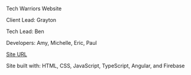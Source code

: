 Tech Warriors Website

Client Lead: Grayton

Tech Lead: Ben

Developers: Amy, Michelle, Eric, Paul

[Site URL](techwarriors-1c02e.firebaseapp.com)

Site built with: 
HTML, CSS, JavaScript, TypeScript, Angular, and Firebase

